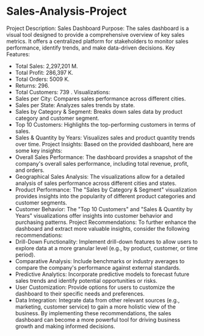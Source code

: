# Sales-Analysis-Project
Project Description: Sales Dashboard
Purpose:
The sales dashboard is a visual tool designed to provide a comprehensive overview of key sales metrics. It offers a centralized platform for stakeholders to monitor sales performance, identify trends, and make data-driven decisions.
Key Features:
 * Total Sales: 2,297,201 M.
 * Total Profit: 286,397 K.
 * Total Orders: 5009 K.
 * Returns: 296.
 * Total Customers: 739 .
Visualizations:
 * Sales per City: Compares sales performance across different cities.
 * Sales per State: Analyzes sales trends by state.
 * Sales by Category & Segment: Breaks down sales data by product category and customer segment.
 * Top 10 Customers: Highlights the top-performing customers in terms of sales.
 * Sales & Quantity by Years: Visualizes sales and product quantity trends over time.
Project Insights:
Based on the provided dashboard, here are some key insights:
 * Overall Sales Performance: The dashboard provides a snapshot of the company's overall sales performance, including total revenue, profit, and orders.
 * Geographical Sales Analysis: The visualizations allow for a detailed analysis of sales performance across different cities and states.
 * Product Performance: The "Sales by Category & Segment" visualization provides insights into the popularity of different product categories and customer segments.
 * Customer Behavior: The "Top 10 Customers" and "Sales & Quantity by Years" visualizations offer insights into customer behavior and purchasing patterns.
Project Recommendations:
To further enhance the dashboard and extract more valuable insights, consider the following recommendations:
 * Drill-Down Functionality: Implement drill-down features to allow users to explore data at a more granular level (e.g., by product, customer, or time period).
 * Comparative Analysis: Include benchmarks or industry averages to compare the company's performance against external standards.
 * Predictive Analytics: Incorporate predictive models to forecast future sales trends and identify potential opportunities or risks.
 * User Customization: Provide options for users to customize the dashboard to their specific needs and preferences.
 * Data Integration: Integrate data from other relevant sources (e.g., marketing, customer service) to gain a more holistic view of the business.
By implementing these recommendations, the sales dashboard can become a more powerful tool for driving business growth and making informed decisions.
